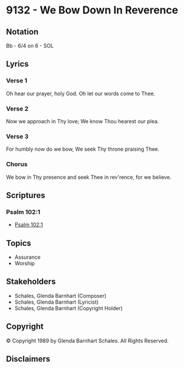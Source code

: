 # 9132 - We Bow Down In Reverence

## Notation

Bb - 6/4 on 6 - SOL

## Lyrics

### Verse 1

Oh hear our prayer, holy God. Oh let our words come to Thee.

### Verse 2

Now we approach in Thy love; We know Thou hearest our plea.

### Verse 3

For humbly now do we bow, We seek Thy throne praising Thee.

### Chorus

We bow in Thy presence and seek Thee in rev'rence, for we believe.


## Scriptures

### Psalm 102:1

- [Psalm 102:1](https://www.biblegateway.com/passage/?search=Psalm%20102%3A1)


## Topics

- Assurance
- Worship

## Stakeholders

- Schales, Glenda Barnhart (Composer)
- Schales, Glenda Barnhart (Lyricist)
- Schales, Glenda Barnhart (Copyright Holder)

## Copyright

© Copyright 1989 by Glenda Barnhart Schales. All Rights Reserved.


## Disclaimers


